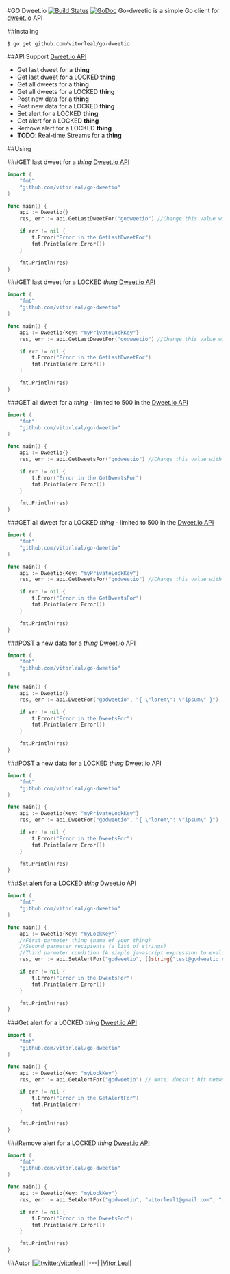 #GO Dweet.io [![Build Status](https://travis-ci.org/vitorleal/go-dweetio.svg)](https://travis-ci.org/vitorleal/go-dweetio) [![GoDoc](https://godoc.org/github.com/vitorleal/go-dweetio?status.png)](https://godoc.org/github.com/vitorleal/go-dweetio)
Go-dweetio is a simple Go client for [dweet.io](https://dweet.io/) API


##Instaling
```
$ go get github.com/vitorleal/go-dweetio
```

##API Support [Dweet.io API](https://dweet.io)
* Get last dweet for a **thing**
* Get last dweet for a LOCKED **thing**
* Get all dweets for a **thing**
* Get all dweets for a LOCKED **thing**
* Post new data for a **thing**
* Post new data for a LOCKED **thing**
* Set alert for a LOCKED **thing**
* Get alert for a LOCKED **thing**
* Remove alert for a LOCKED **thing**
* **TODO**: Real-time Streams for a **thing**


##Using

###GET last dweet for a *thing* [Dweet.io API](https://dweet.io/play/#!/dweets)
```go
import (
	"fmt"
	"github.com/vitorleal/go-dweetio"
)

func main() {
	api := Dweetio{}
	res, err := api.GetLastDweetFor("godweetio") //Change this value with the name of your thing

	if err != nil {
		t.Error("Error in the GetLastDweetFor")
		fmt.Println(err.Error())
	}

	fmt.Println(res)
}
```


###GET last dweet for a LOCKED *thing* [Dweet.io API](https://dweet.io/play/#!/dweets)
```go
import (
	"fmt"
	"github.com/vitorleal/go-dweetio"
)

func main() {
	api := Dweetio{Key: "myPrivateLockKey"}
	res, err := api.GetLastDweetFor("godweetio") //Change this value with the name of your thing

	if err != nil {
		t.Error("Error in the GetLastDweetFor")
		fmt.Println(err.Error())
	}

	fmt.Println(res)
}
```


###GET all dweet for a *thing* - limited to 500 in the [Dweet.io API](https://dweet.io/play/#!/dweets)
```go
import (
	"fmt"
	"github.com/vitorleal/go-dweetio"
)

func main() {
	api := Dweetio{}
	res, err := api.GetDweetsFor("godweetio") //Change this value with the name of your thing

	if err != nil {
		t.Error("Error in the GetDweetsFor")
		fmt.Println(err.Error())
	}

	fmt.Println(res)
}
```


###GET all dweet for a LOCKED *thing* - limited to 500 in the [Dweet.io API](https://dweet.io/play/#!/dweets)
```go
import (
	"fmt"
	"github.com/vitorleal/go-dweetio"
)

func main() {
	api := Dweetio{Key: "myPrivateLockKey"}
	res, err := api.GetDweetsFor("godweetio") //Change this value with the name of your thing

	if err != nil {
		t.Error("Error in the GetDweetsFor")
		fmt.Println(err.Error())
	}

	fmt.Println(res)
}
```


###POST a new data for a *thing* [Dweet.io API](https://dweet.io/play/#!/dweets)
```go
import (
	"fmt"
	"github.com/vitorleal/go-dweetio"
)

func main() {
	api := Dweetio{}
	res, err := api.DweetFor("godweetio", "{ \"lorem\": \"ipsum\" }")

	if err != nil {
		t.Error("Error in the DweetsFor")
		fmt.Println(err.Error())
	}

	fmt.Println(res)
}
```


###POST a new data for a LOCKED *thing* [Dweet.io API](https://dweet.io/play/#!/dweets)
```go
import (
	"fmt"
	"github.com/vitorleal/go-dweetio"
)

func main() {
	api := Dweetio{Key: "myPrivateLockKey"}
	res, err := api.DweetFor("godweetio", "{ \"lorem\": \"ipsum\" }")

	if err != nil {
		t.Error("Error in the DweetsFor")
		fmt.Println(err.Error())
	}

	fmt.Println(res)
}
```


###Set alert for a LOCKED *thing* [Dweet.io API](https://dweet.io)
```go
import (
	"fmt"
	"github.com/vitorleal/go-dweetio"
)

func main() {
	api := Dweetio{Key: "myLockKey"}
	//First parmeter thing (name of your thing)
	//Second parmeter recipients (a list of strings)
	//Third parmeter condition (A simple javascript expression to evaluate the data in a dweet and to return whether or not an alert should be sent)
	res, err := api.SetAlertFor("godweetio", []string{"test@godweetio.com"}, "if(dweet.alertValue > 10) return 'TEST: Greater than 10'; if(dweet.alertValue < 10) return 'TEST: Less than 10';") // Note: doesn't hit network

	if err != nil {
		t.Error("Error in the DweetsFor")
		fmt.Println(err.Error())
	}

	fmt.Println(res)
}
```


###Get alert for a LOCKED *thing* [Dweet.io API](https://dweet.io)
```go
import (
	"fmt"
	"github.com/vitorleal/go-dweetio"
)

func main() {
	api := Dweetio{Key: "myLockKey"}
	res, err := api.GetAlertFor("godweetio") // Note: doesn't hit network

	if err != nil {
		t.Error("Error in the GetAlertFor")
		fmt.Println(err)
	}

	fmt.Println(res)
}
```


###Remove alert for a LOCKED *thing* [Dweet.io API](https://dweet.io)
```go
import (
	"fmt"
	"github.com/vitorleal/go-dweetio"
)

func main() {
	api := Dweetio{Key: "myLockKey"}
	res, err := api.SetAlertFor("godweetio", "vitorleal1@gmail.com", "if(dweet.alertValue > 10) return 'TEST: Greater than 10'; if(dweet.alertValue < 10) return 'TEST: Less than 10';") // Note: doesn't hit network

	if err != nil {
		t.Error("Error in the DweetsFor")
		fmt.Println(err.Error())
	}

	fmt.Println(res)
}
```


##Autor
|[![twitter/vitorleal](http://gravatar.com/avatar/e133221d7fbc0dee159dca127d2f6f00?s=80)](http://twitter.com/vitorleal "Follow @vitorleal on Twitter")|
|---|
|[Vitor Leal](http://vitorleal.com)|


